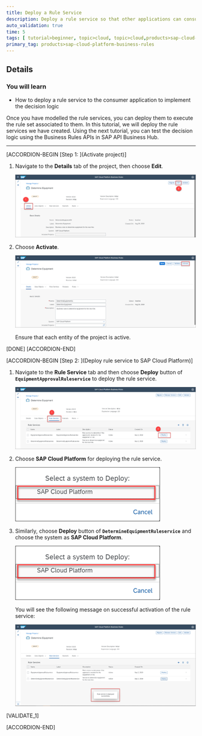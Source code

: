 ```yaml
---
title: Deploy a Rule Service
description: Deploy a rule service so that other applications can consume the decision logic.
auto_validation: true
time: 5
tags: [ tutorial>beginner, topic>cloud, topic>cloud,products>sap-cloud-platform,products>sap-cloud-platform-for-the-cloud-foundry-environment]
primary_tag: products>sap-cloud-platform-business-rules
---
```



## Details
### You will learn
  - How to deploy a rule service to the consumer application to implement the decision logic


Once you have modelled the rule services, you can deploy them to execute the rule set associated to them. In this tutorial, we will deploy the rule services we have created. Using the next tutorial, you can test the decision logic using the Business Rules APIs in SAP API Business Hub.

---

[ACCORDION-BEGIN [Step 1: ](Activate project)]

1. Navigate to the **Details** tab of the project, then choose **Edit**.

    ![Edit the project](deploy1.png)

2. Choose **Activate**.

    ![Activate the project](deploy2.png)

    Ensure that each entity of the project is active.

[DONE]
[ACCORDION-END]

[ACCORDION-BEGIN [Step 2: ](Deploy rule service to SAP Cloud Platform)]

1. Navigate to the **Rule Service** tab and then choose **Deploy** button of **`EquipmentApprovalRuleservice`** to deploy the rule service.

    ![Deploy EquipmentApprovalRuleservice](deploy3.png)

2. Choose **SAP Cloud Platform** for deploying the rule service.

    ![Deploy to SAP Cloud Platform](deploy4.png)

3. Similarly, choose **Deploy** button of **`DetermineEquipmentRuleservice`** and choose the system as **SAP Cloud Platform**.

    ![Deploy to SAP Cloud Platform](deploy4.png)

    You will see the following message on successful activation of the rule service:

    ![Deploy successful](deploy_success.png)

[VALIDATE_1]

[ACCORDION-END]
